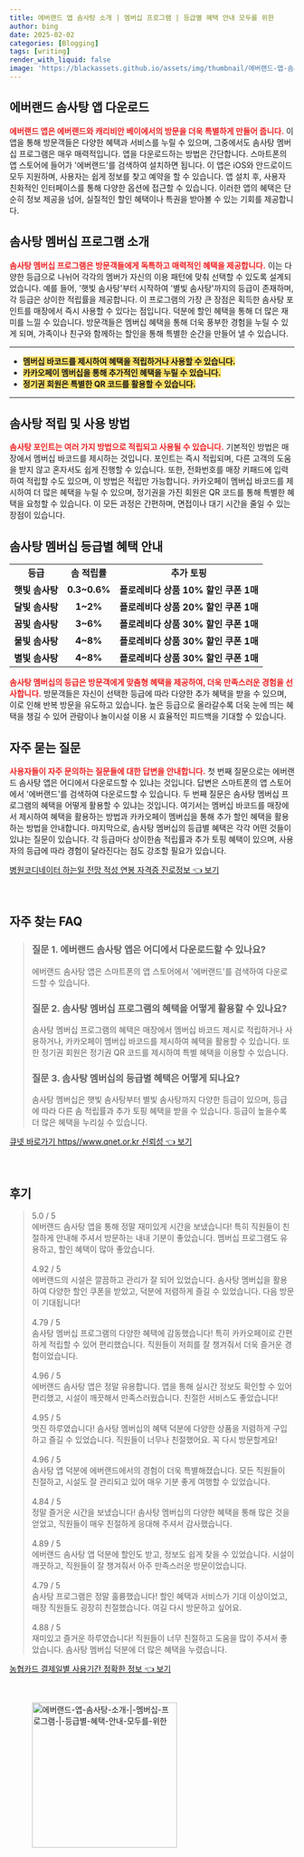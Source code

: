 ```yaml
---
title: 에버랜드 앱 솜사탕 소개 | 멤버십 프로그램 | 등급별 혜택 안내 모두를 위한
author: bing
date: 2025-02-02
categories: [Blogging]
tags: [writing]
render_with_liquid: false
image: 'https://blackassets.github.io/assets/img/thumbnail/에버랜드-앱-솜사탕-소개-|-멤버십-프로그램-|-등급별-혜택-안내-모두를-위한.webp'
---
```



<h2 id='에버랜드_솜사탕_앱_다운로드'>에버랜드 솜사탕 앱 다운로드</h2>

<p><b><span style="color: #ee2323;">에버랜드 앱은 에버랜드와 캐리비안 베이에서의 방문을 더욱 특별하게 만들어 줍니다.</span></b> 이 앱을 통해 방문객들은 다양한 혜택과 서비스를 누릴 수 있으며, 그중에서도 솜사탕 멤버십 프로그램은 매우 매력적입니다. 앱을 다운로드하는 방법은 간단합니다. 스마트폰의 앱 스토어에 들어가 '에버랜드'를 검색하여 설치하면 됩니다. 이 앱은 iOS와 안드로이드 모두 지원하며, 사용자는 쉽게 정보를 찾고 예약을 할 수 있습니다. 앱 설치 후, 사용자 친화적인 인터페이스를 통해 다양한 옵션에 접근할 수 있습니다. 이러한 앱의 혜택은 단순히 정보 제공을 넘어, 실질적인 할인 혜택이나 특권을 받아볼 수 있는 기회를 제공합니다.</p>

<h2 id='솜사탕_멤버십_프로그램_소개'>솜사탕 멤버십 프로그램 소개</h2>

<p><b><span style="color: #ee2323;">솜사탕 멤버십 프로그램은 방문객들에게 독특하고 매력적인 혜택을 제공합니다.</span></b> 이는 다양한 등급으로 나뉘어 각각의 멤버가 자신의 이용 패턴에 맞춰 선택할 수 있도록 설계되었습니다. 예를 들어, '햇빛 솜사탕'부터 시작하여 '별빛 솜사탕'까지의 등급이 존재하며, 각 등급은 상이한 적립률을 제공합니다. 이 프로그램의 가장 큰 장점은 획득한 솜사탕 포인트를 매장에서 즉시 사용할 수 있다는 점입니다. 덕분에 할인 혜택을 통해 더 많은 재미를 느낄 수 있습니다. 방문객들은 멤버십 혜택을 통해 더욱 풍부한 경험을 누릴 수 있게 되며, 가족이나 친구와 함께하는 할인을 통해 특별한 순간을 만들어 낼 수 있습니다.</p>

<hr />

<ul>
    <li><b><span style="background-color: #ffe066;">멤버십 바코드를 제시하여 혜택을 적립하거나 사용할 수 있습니다.</span></b></li>
    <li><b><span style="background-color: #ffe066;">카카오페이 멤버십을 통해 추가적인 혜택을 누릴 수 있습니다.</span></b></li>
    <li><b><span style="background-color: #ffe066;">정기권 회원은 특별한 QR 코드를 활용할 수 있습니다.</span></b></li>
</ul>

<hr />

<h2 id='솜사탕_적립_및_사용_방법'>솜사탕 적립 및 사용 방법</h2>

<p><b><span style="color: #ee2323;">솜사탕 포인트는 여러 가지 방법으로 적립되고 사용될 수 있습니다.</span></b> 기본적인 방법은 매장에서 멤버십 바코드를 제시하는 것입니다. 포인트는 즉시 적립되며, 다른 고객의 도움을 받지 않고 혼자서도 쉽게 진행할 수 있습니다. 또한, 전화번호를 매장 키패드에 입력하여 적립할 수도 있으며, 이 방법은 적립만 가능합니다. 카카오페이 멤버십 바코드를 제시하여 더 많은 혜택을 누릴 수 있으며, 정기권을 가진 회원은 QR 코드를 통해 특별한 혜택을 요청할 수 있습니다. 이 모든 과정은 간편하며, 면접이나 대기 시간을 줄일 수 있는 장점이 있습니다.</p>

<h2 id='솜사탕_멤버십_등급별_혜택_안내'>솜사탕 멤버십 등급별 혜택 안내</h2>

<table>
    <tr>
        <td style="text-align: center; height: 17px;"><b>등급</b></td>
        <td style="text-align: center; height: 17px;"><b>솜 적립률</b></td>
        <td style="text-align: center; height: 17px;"><b>추가 토핑</b></td>
    </tr>
    <tr>
        <td style="text-align: center; height: 17px;"><b>햇빛 솜사탕</b></td>
        <td style="text-align: center; height: 17px;"><b>0.3~0.6%</b></td>
        <td style="text-align: center; height: 17px;"><b>플로레비다 상품 10% 할인 쿠폰 1매</b></td>
    </tr>
    <tr>
        <td style="text-align: center; height: 17px;"><b>달빛 솜사탕</b></td>
        <td style="text-align: center; height: 17px;"><b>1~2%</b></td>
        <td style="text-align: center; height: 17px;"><b>플로레비다 상품 20% 할인 쿠폰 1매</b></td>
    </tr>
    <tr>
        <td style="text-align: center; height: 17px;"><b>꿈빛 솜사탕</b></td>
        <td style="text-align: center; height: 17px;"><b>3~6%</b></td>
        <td style="text-align: center; height: 17px;"><b>플로레비다 상품 30% 할인 쿠폰 1매</b></td>
    </tr>
    <tr>
        <td style="text-align: center; height: 17px;"><b>물빛 솜사탕</b></td>
        <td style="text-align: center; height: 17px;"><b>4~8%</b></td>
        <td style="text-align: center; height: 17px;"><b>플로레비다 상품 30% 할인 쿠폰 1매</b></td>
    </tr>
    <tr>
        <td style="text-align: center; height: 17px;"><b>별빛 솜사탕</b></td>
        <td style="text-align: center; height: 17px;"><b>4~8%</b></td>
        <td style="text-align: center; height: 17px;"><b>플로레비다 상품 30% 할인 쿠폰 1매</b></td>
    </tr>
</table>

<p><b><span style="color: #ee2323;">솜사탕 멤버십의 등급은 방문객에게 맞춤형 혜택을 제공하여, 더욱 만족스러운 경험을 선사합니다.</span></b> 방문객들은 자신이 선택한 등급에 따라 다양한 추가 혜택을 받을 수 있으며, 이로 인해 반복 방문을 유도하고 있습니다. 높은 등급으로 올라갈수록 더욱 눈에 띄는 혜택을 챙길 수 있어 관람이나 놀이시설 이용 시 효율적인 피드백을 기대할 수 있습니다.</p>

<h2 id='자주_묻는_질문'>자주 묻는 질문</h2>

<p><b><span style="color: #ee2323;">사용자들이 자주 문의하는 질문들에 대한 답변을 안내합니다.</span></b> 첫 번째 질문으로는 에버랜드 솜사탕 앱은 어디에서 다운로드할 수 있냐는 것입니다. 답변은 스마트폰의 앱 스토어에서 '에버랜드'를 검색하여 다운로드할 수 있습니다. 두 번째 질문은 솜사탕 멤버십 프로그램의 혜택을 어떻게 활용할 수 있냐는 것입니다. 여기서는 멤버십 바코드를 매장에서 제시하여 혜택을 활용하는 방법과 카카오페이 멤버십을 통해 추가 할인 혜택을 활용하는 방법을 안내합니다. 마지막으로, 솜사탕 멤버십의 등급별 혜택은 각각 어떤 것들이 있냐는 질문이 있습니다. 각 등급마다 상이한솜 적립률과 추가 토핑 혜택이 있으며, 사용자의 등급에 따라 경험이 달라진다는 점도 강조할 필요가 있습니다.</p>


<p><a class="click-button" title="병원코디네이터 하는일 전망 적성 연봉 자격증 진로정보" href="https://blackassets.github.io/posts/%EB%B3%91%EC%9B%90%EC%BD%94%EB%94%94%EB%84%A4%EC%9D%B4%ED%84%B0-%ED%95%98%EB%8A%94%EC%9D%BC-%EC%A0%84%EB%A7%9D-%EC%A0%81%EC%84%B1-%EC%97%B0%EB%B4%89-%EC%9E%90%EA%B2%A9%EC%A6%9D-%EC%A7%84%EB%A1%9C%EC%A0%95%EB%B3%B4/" rel="dofollow">병원코디네이터 하는일 전망 적성 연봉 자격증 진로정보 👈 보기</a></p><br>
<h2 id='자주_찾는_FAQ'>자주 찾는 FAQ</h2>
<div itemscope="" itemtype="https://schema.org/FAQPage"> 
<blockquote> 
<div itemscope="" itemprop="mainEntity" itemtype="https://schema.org/Question"> 
<h3 itemprop="name">질문 1. 에버랜드 솜사탕 앱은 어디에서 다운로드할 수 있나요?</h3> 
<div itemscope="" itemprop="acceptedAnswer" itemtype="https://schema.org/Answer"> 
<span itemprop="text"> 
<p>에버랜드 솜사탕 앱은 스마트폰의 앱 스토어에서 '에버랜드'를 검색하여 다운로드할 수 있습니다.</p> 
</span> 
</div> 
</div> 

<div itemscope="" itemprop="mainEntity" itemtype="https://schema.org/Question"> 
<h3 itemprop="name">질문 2. 솜사탕 멤버십 프로그램의 혜택을 어떻게 활용할 수 있나요?</h3> 
<div itemscope="" itemprop="acceptedAnswer" itemtype="https://schema.org/Answer"> 
<span itemprop="text"> 
<p>솜사탕 멤버십 프로그램의 혜택은 매장에서 멤버십 바코드 제시로 적립하거나 사용하거나, 카카오페이 멤버십 바코드를 제시하여 혜택을 활용할 수 있습니다. 또한 정기권 회원은 정기권 QR 코드를 제시하여 특별 혜택을 이용할 수 있습니다.</p> 
</span> 
</div> 
</div> 

<div itemscope="" itemprop="mainEntity" itemtype="https://schema.org/Question"> 
<h3 itemprop="name">질문 3. 솜사탕 멤버십의 등급별 혜택은 어떻게 되나요?</h3> 
<div itemscope="" itemprop="acceptedAnswer" itemtype="https://schema.org/Answer"> 
<span itemprop="text"> 
<p>솜사탕 멤버십은 햇빛 솜사탕부터 별빛 솜사탕까지 다양한 등급이 있으며, 등급에 따라 다른 솜 적립률과 추가 토핑 혜택을 받을 수 있습니다. 등급이 높을수록 더 많은 혜택을 누리실 수 있습니다.</p> 
</span> 
</div> 
</div> 

</blockquote> 
</div>
<p><a class="click-button" title="큐넷 바로가기 https//www.qnet.or.kr 신뢰성" href="https://blackassets.github.io/posts/%ED%81%90%EB%84%B7-%EB%B0%94%EB%A1%9C%EA%B0%80%EA%B8%B0-httpswww.qnet.or.kr-%EC%8B%A0%EB%A2%B0%EC%84%B1/" rel="dofollow">큐넷 바로가기 https//www.qnet.or.kr 신뢰성 👈 보기</a></p><br>
<h2 id='후기'>후기</h2>
<div itemscope itemtype="https://schema.org/Product">
  <blockquote>
  <div itemprop="review" itemscope itemtype="https://schema.org/Review">
      <div itemprop="reviewRating" itemscope itemtype="https://schema.org/Rating"> <span itemprop="ratingValue">5.0</span> / <span itemprop="bestRating">5</span> </div>
      <span itemprop="reviewBody">에버랜드 솜사탕 앱을 통해 정말 재미있게 시간을 보냈습니다! 특히 직원들이 친절하게 안내해 주셔서 방문하는 내내 기분이 좋았습니다. 멤버십 프로그램도 유용하고, 할인 혜택이 많아 좋았습니다.</span>
  </div>
  <br>
  <div itemprop="review" itemscope itemtype="https://schema.org/Review">
      <div itemprop="reviewRating" itemscope itemtype="https://schema.org/Rating"> <span itemprop="ratingValue">4.92</span> / <span itemprop="bestRating">5</span> </div>
      <span itemprop="reviewBody">에버랜드의 시설은 깔끔하고 관리가 잘 되어 있었습니다. 솜사탕 멤버십을 활용하여 다양한 할인 쿠폰을 받았고, 덕분에 저렴하게 즐길 수 있었습니다. 다음 방문이 기대됩니다!</span>
  </div>
  <br>
  <div itemprop="review" itemscope itemtype="https://schema.org/Review">
      <div itemprop="reviewRating" itemscope itemtype="https://schema.org/Rating"> <span itemprop="ratingValue">4.79</span> / <span itemprop="bestRating">5</span> </div>
      <span itemprop="reviewBody">솜사탕 멤버십 프로그램의 다양한 혜택에 감동했습니다! 특히 카카오페이로 간편하게 적립할 수 있어 편리했습니다. 직원들이 저희를 잘 챙겨줘서 더욱 즐거운 경험이었습니다.</span>
  </div>
  <br>
  <div itemprop="review" itemscope itemtype="https://schema.org/Review">
      <div itemprop="reviewRating" itemscope itemtype="https://schema.org/Rating"> <span itemprop="ratingValue">4.96</span> / <span itemprop="bestRating">5</span> </div>
      <span itemprop="reviewBody">에버랜드 솜사탕 앱은 정말 유용합니다. 앱을 통해 실시간 정보도 확인할 수 있어 편리했고, 시설이 깨끗해서 만족스러웠습니다. 친절한 서비스도 좋았습니다!</span>
  </div>
  <br>
  <div itemprop="review" itemscope itemtype="https://schema.org/Review">
      <div itemprop="reviewRating" itemscope itemtype="https://schema.org/Rating"> <span itemprop="ratingValue">4.95</span> / <span itemprop="bestRating">5</span> </div>
      <span itemprop="reviewBody">멋진 하루였습니다! 솜사탕 멤버십의 혜택 덕분에 다양한 상품을 저렴하게 구입하고 즐길 수 있었습니다. 직원들이 너무나 친절했어요. 꼭 다시 방문할게요!</span>
  </div>
  <br>
  <div itemprop="review" itemscope itemtype="https://schema.org/Review">
      <div itemprop="reviewRating" itemscope itemtype="https://schema.org/Rating"> <span itemprop="ratingValue">4.96</span> / <span itemprop="bestRating">5</span> </div>
      <span itemprop="reviewBody">솜사탕 앱 덕분에 에버랜드에서의 경험이 더욱 특별해졌습니다. 모든 직원들이 친절하고, 시설도 잘 관리되고 있어 매우 기분 좋게 여행할 수 있었습니다.</span>
  </div>
  <br>
  <div itemprop="review" itemscope itemtype="https://schema.org/Review">
      <div itemprop="reviewRating" itemscope itemtype="https://schema.org/Rating"> <span itemprop="ratingValue">4.84</span> / <span itemprop="bestRating">5</span> </div>
      <span itemprop="reviewBody">정말 즐거운 시간을 보냈습니다! 솜사탕 멤버십의 다양한 혜택을 통해 많은 것을 얻었고, 직원들이 매우 친절하게 응대해 주셔서 감사했습니다.</span>
  </div>
  <br>
  <div itemprop="review" itemscope itemtype="https://schema.org/Review">
      <div itemprop="reviewRating" itemscope itemtype="https://schema.org/Rating"> <span itemprop="ratingValue">4.89</span> / <span itemprop="bestRating">5</span> </div>
      <span itemprop="reviewBody">에버랜드 솜사탕 앱 덕분에 할인도 받고, 정보도 쉽게 찾을 수 있었습니다. 시설이 깨끗하고, 직원들이 잘 챙겨줘서 아주 만족스러운 방문이었습니다.</span>
  </div>
  <br>
  <div itemprop="review" itemscope itemtype="https://schema.org/Review">
      <div itemprop="reviewRating" itemscope itemtype="https://schema.org/Rating"> <span itemprop="ratingValue">4.79</span> / <span itemprop="bestRating">5</span> </div>
      <span itemprop="reviewBody">솜사탕 프로그램은 정말 훌륭했습니다! 할인 혜택과 서비스가 기대 이상이었고, 매장 직원들도 굉장히 친절했습니다. 여길 다시 방문하고 싶어요.</span>
  </div>
  <br>
  <div itemprop="review" itemscope itemtype="https://schema.org/Review">
      <div itemprop="reviewRating" itemscope itemtype="https://schema.org/Rating"> <span itemprop="ratingValue">4.88</span> / <span itemprop="bestRating">5</span> </div>
      <span itemprop="reviewBody">재미있고 즐거운 하루였습니다! 직원들이 너무 친절하고 도움을 많이 주셔서 좋았습니다. 솜사탕 멤버십 덕분에 더 많은 혜택을 누렸습니다.</span>
  </div>
  </blockquote>
</div>
<p><a class="click-button" title="농협카드 결제일별 사용기간 정확한 정보" href="https://blackassets.github.io/posts/%EB%86%8D%ED%98%91%EC%B9%B4%EB%93%9C-%EA%B2%B0%EC%A0%9C%EC%9D%BC%EB%B3%84-%EC%82%AC%EC%9A%A9%EA%B8%B0%EA%B0%84-%EC%A0%95%ED%99%95%ED%95%9C-%EC%A0%95%EB%B3%B4/" rel="dofollow">농협카드 결제일별 사용기간 정확한 정보 👈 보기</a></p><br>
<figure class="image"><img src="https://blackassets.github.io/assets/img/thumbnail/에버랜드-앱-솜사탕-소개-|-멤버십-프로그램-|-등급별-혜택-안내-모두를-위한.webp" alt="에버랜드-앱-솜사탕-소개-|-멤버십-프로그램-|-등급별-혜택-안내-모두를-위한" width="256" height="256"></figure>